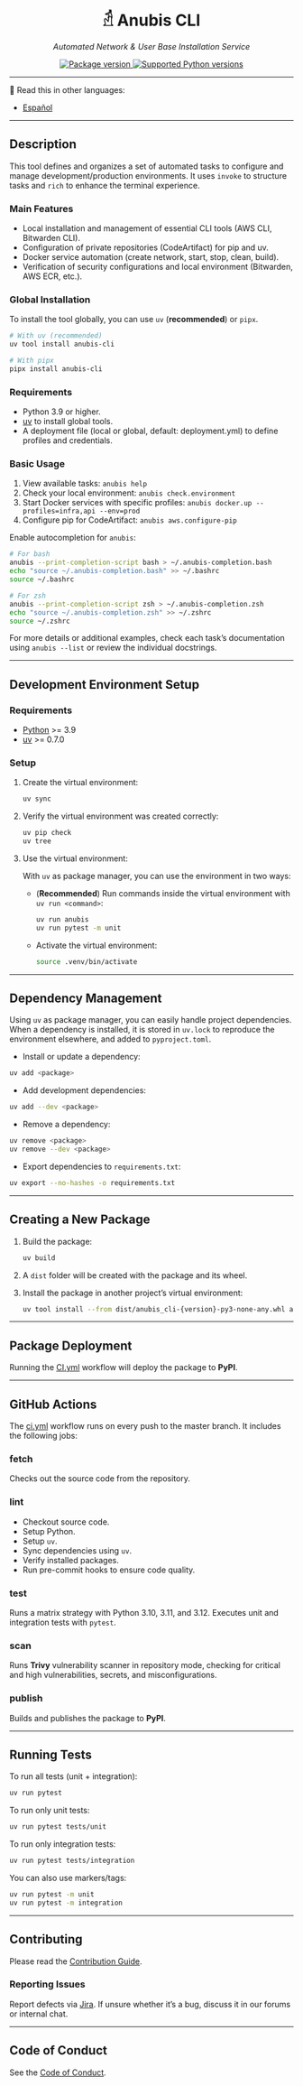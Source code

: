 <h1 align="center">𓁢 Anubis CLI</h1>

<p align="center">
    <em>Automated Network & User Base Installation Service</em>
</p>

<p align="center">
<a href="https://pypi.org/project/anubis-cli" target="_blank">
    <img src="https://img.shields.io/pypi/v/anubis-cli?color=%2334D058&label=pypi%20package" alt="Package version">
</a>
<a href="https://pypi.org/project/anubis-cli" target="_blank">
    <img src="https://img.shields.io/pypi/pyversions/anubis-cli.svg?color=%2334D058" alt="Supported Python versions">
</a>
</p>

---

📖 Read this in other languages:
- [Español](./README.es.md)

---

## Description

This tool defines and organizes a set of automated tasks to configure and manage development/production environments.
It uses `invoke` to structure tasks and `rich` to enhance the terminal experience.

### Main Features

- Local installation and management of essential CLI tools (AWS CLI, Bitwarden CLI).
- Configuration of private repositories (CodeArtifact) for pip and uv.
- Docker service automation (create network, start, stop, clean, build).
- Verification of security configurations and local environment (Bitwarden, AWS ECR, etc.).

### Global Installation

To install the tool globally, you can use `uv` (**recommended**) or `pipx`.

```bash
# With uv (recommended)
uv tool install anubis-cli
```

```bash
# With pipx
pipx install anubis-cli
```

### Requirements

- Python 3.9 or higher.
- [uv](https://github.com/astral-sh/uv?tab=readme-ov-file#installation) to install global tools.
- A deployment file (local or global, default: deployment.yml) to define profiles and credentials.

### Basic Usage

   1. View available tasks:
      `anubis help`
   2. Check your local environment:
      `anubis check.environment`
   3. Start Docker services with specific profiles:
      `anubis docker.up --profiles=infra,api --env=prod`
   4. Configure pip for CodeArtifact:
      `anubis aws.configure-pip`

Enable autocompletion for `anubis`:

```bash
# For bash
anubis --print-completion-script bash > ~/.anubis-completion.bash
echo "source ~/.anubis-completion.bash" >> ~/.bashrc
source ~/.bashrc

# For zsh
anubis --print-completion-script zsh > ~/.anubis-completion.zsh
echo "source ~/.anubis-completion.zsh" >> ~/.zshrc
source ~/.zshrc
```

For more details or additional examples, check each task’s documentation using
`anubis --list` or review the individual docstrings.

---

## Development Environment Setup

### Requirements

- [Python](https://www.python.org/downloads/) >= 3.9
- [uv](https://github.com/astral-sh/uv?tab=readme-ov-file#installation) >= 0.7.0

### Setup

1. Create the virtual environment:

   ```bash
   uv sync
   ```

2. Verify the virtual environment was created correctly:

   ```bash
   uv pip check
   uv tree
   ```

3. Use the virtual environment:

   With `uv` as package manager, you can use the environment in two ways:

   - (**Recommended**) Run commands inside the virtual environment with `uv run <command>`:

     ```bash
     uv run anubis
     uv run pytest -m unit
     ```

   - Activate the virtual environment:

     ```bash
     source .venv/bin/activate
     ```

---

## Dependency Management

Using `uv` as package manager, you can easily handle project dependencies.
When a dependency is installed, it is stored in `uv.lock` to reproduce the environment elsewhere, and added to `pyproject.toml`.

- Install or update a dependency:

```bash
uv add <package>
```

- Add development dependencies:

```bash
uv add --dev <package>
```

- Remove a dependency:

```bash
uv remove <package>
uv remove --dev <package>
```

- Export dependencies to `requirements.txt`:

```bash
uv export --no-hashes -o requirements.txt
```

---

## Creating a New Package

1. Build the package:

   ```bash
   uv build
   ```

2. A `dist` folder will be created with the package and its wheel.

3. Install the package in another project’s virtual environment:

   ```bash
   uv tool install --from dist/anubis_cli-{version}-py3-none-any.whl anubis-cli
   ```

---

## Package Deployment

Running the [CI.yml](.github/workflows/CI.yml) workflow will deploy the package to **PyPI**.

---

## GitHub Actions

The [ci.yml](.github/workflows/ci.yml) workflow runs on every push to the master branch.
It includes the following jobs:

### fetch
Checks out the source code from the repository.

### lint
- Checkout source code.
- Setup Python.
- Setup `uv`.
- Sync dependencies using `uv`.
- Verify installed packages.
- Run pre-commit hooks to ensure code quality.

### test
Runs a matrix strategy with Python 3.10, 3.11, and 3.12.
Executes unit and integration tests with `pytest`.

### scan
Runs **Trivy** vulnerability scanner in repository mode, checking for critical and high vulnerabilities, secrets, and misconfigurations.

### publish
Builds and publishes the package to **PyPI**.

---

## Running Tests

To run all tests (unit + integration):

```bash
uv run pytest
```

To run only unit tests:

```bash
uv run pytest tests/unit
```

To run only integration tests:

```bash
uv run pytest tests/integration
```

You can also use markers/tags:

```bash
uv run pytest -m unit
uv run pytest -m integration
```

---

## Contributing

Please read the [Contribution Guide](https://github.com/Steel-Develop/sbayt-internal-agreements/blob/master/CONTRIBUTING.md).

### Reporting Issues
Report defects via [Jira](https://steeldevelop.atlassian.net/).
If unsure whether it’s a bug, discuss it in our forums or internal chat.

---

## Code of Conduct

See the [Code of Conduct](https://github.com/Steel-Develop/sbayt-internal-agreements/blob/master/code-of-conduct.md).
